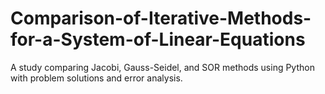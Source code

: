 # Comparison-of-Iterative-Methods-for-a-System-of-Linear-Equations
A study comparing Jacobi, Gauss-Seidel, and SOR methods using Python with problem solutions and error analysis.

